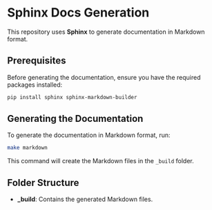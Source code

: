 # Sphinx Docs Generation

This repository uses **Sphinx** to generate documentation in Markdown format.

## Prerequisites

Before generating the documentation, ensure you have the required packages installed:

```bash
pip install sphinx sphinx-markdown-builder
```

## Generating the Documentation

To generate the documentation in Markdown format, run:

```bash
make markdown
```

This command will create the Markdown files in the `_build` folder.

## Folder Structure

- **_build**: Contains the generated Markdown files.

